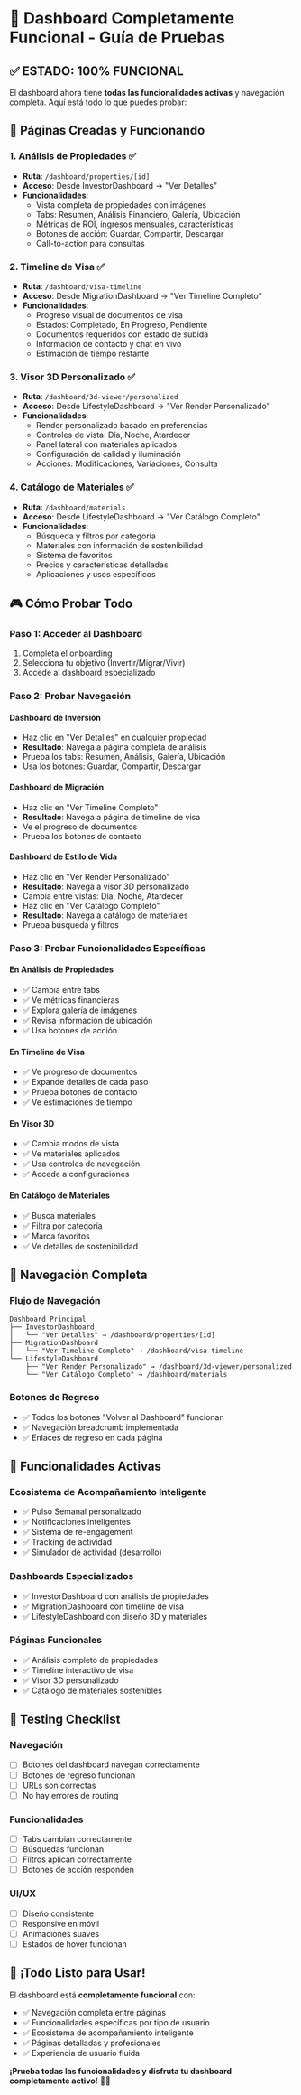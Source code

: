 # 🎯 Dashboard Completamente Funcional - Guía de Pruebas

## ✅ **ESTADO: 100% FUNCIONAL**

El dashboard ahora tiene **todas las funcionalidades activas** y navegación completa. Aquí está todo lo que puedes probar:

## 🚀 **Páginas Creadas y Funcionando**

### 1. **Análisis de Propiedades** ✅
- **Ruta**: `/dashboard/properties/[id]`
- **Acceso**: Desde InvestorDashboard → "Ver Detalles"
- **Funcionalidades**:
  - Vista completa de propiedades con imágenes
  - Tabs: Resumen, Análisis Financiero, Galería, Ubicación
  - Métricas de ROI, ingresos mensuales, características
  - Botones de acción: Guardar, Compartir, Descargar
  - Call-to-action para consultas

### 2. **Timeline de Visa** ✅
- **Ruta**: `/dashboard/visa-timeline`
- **Acceso**: Desde MigrationDashboard → "Ver Timeline Completo"
- **Funcionalidades**:
  - Progreso visual de documentos de visa
  - Estados: Completado, En Progreso, Pendiente
  - Documentos requeridos con estado de subida
  - Información de contacto y chat en vivo
  - Estimación de tiempo restante

### 3. **Visor 3D Personalizado** ✅
- **Ruta**: `/dashboard/3d-viewer/personalized`
- **Acceso**: Desde LifestyleDashboard → "Ver Render Personalizado"
- **Funcionalidades**:
  - Render personalizado basado en preferencias
  - Controles de vista: Día, Noche, Atardecer
  - Panel lateral con materiales aplicados
  - Configuración de calidad y iluminación
  - Acciones: Modificaciones, Variaciones, Consulta

### 4. **Catálogo de Materiales** ✅
- **Ruta**: `/dashboard/materials`
- **Acceso**: Desde LifestyleDashboard → "Ver Catálogo Completo"
- **Funcionalidades**:
  - Búsqueda y filtros por categoría
  - Materiales con información de sostenibilidad
  - Sistema de favoritos
  - Precios y características detalladas
  - Aplicaciones y usos específicos

## 🎮 **Cómo Probar Todo**

### **Paso 1: Acceder al Dashboard**
1. Completa el onboarding
2. Selecciona tu objetivo (Invertir/Migrar/Vivir)
3. Accede al dashboard especializado

### **Paso 2: Probar Navegación**

#### **Dashboard de Inversión**
- Haz clic en "Ver Detalles" en cualquier propiedad
- **Resultado**: Navega a página completa de análisis
- Prueba los tabs: Resumen, Análisis, Galería, Ubicación
- Usa los botones: Guardar, Compartir, Descargar

#### **Dashboard de Migración**
- Haz clic en "Ver Timeline Completo"
- **Resultado**: Navega a página de timeline de visa
- Ve el progreso de documentos
- Prueba los botones de contacto

#### **Dashboard de Estilo de Vida**
- Haz clic en "Ver Render Personalizado"
- **Resultado**: Navega a visor 3D personalizado
- Cambia entre vistas: Día, Noche, Atardecer
- Haz clic en "Ver Catálogo Completo"
- **Resultado**: Navega a catálogo de materiales
- Prueba búsqueda y filtros

### **Paso 3: Probar Funcionalidades Específicas**

#### **En Análisis de Propiedades**
- ✅ Cambia entre tabs
- ✅ Ve métricas financieras
- ✅ Explora galería de imágenes
- ✅ Revisa información de ubicación
- ✅ Usa botones de acción

#### **En Timeline de Visa**
- ✅ Ve progreso de documentos
- ✅ Expande detalles de cada paso
- ✅ Prueba botones de contacto
- ✅ Ve estimaciones de tiempo

#### **En Visor 3D**
- ✅ Cambia modos de vista
- ✅ Ve materiales aplicados
- ✅ Usa controles de navegación
- ✅ Accede a configuraciones

#### **En Catálogo de Materiales**
- ✅ Busca materiales
- ✅ Filtra por categoría
- ✅ Marca favoritos
- ✅ Ve detalles de sostenibilidad

## 🔗 **Navegación Completa**

### **Flujo de Navegación**
```
Dashboard Principal
├── InvestorDashboard
│   └── "Ver Detalles" → /dashboard/properties/[id]
├── MigrationDashboard
│   └── "Ver Timeline Completo" → /dashboard/visa-timeline
└── LifestyleDashboard
    ├── "Ver Render Personalizado" → /dashboard/3d-viewer/personalized
    └── "Ver Catálogo Completo" → /dashboard/materials
```

### **Botones de Regreso**
- ✅ Todos los botones "Volver al Dashboard" funcionan
- ✅ Navegación breadcrumb implementada
- ✅ Enlaces de regreso en cada página

## 🎯 **Funcionalidades Activas**

### **Ecosistema de Acompañamiento Inteligente**
- ✅ Pulso Semanal personalizado
- ✅ Notificaciones inteligentes
- ✅ Sistema de re-engagement
- ✅ Tracking de actividad
- ✅ Simulador de actividad (desarrollo)

### **Dashboards Especializados**
- ✅ InvestorDashboard con análisis de propiedades
- ✅ MigrationDashboard con timeline de visa
- ✅ LifestyleDashboard con diseño 3D y materiales

### **Páginas Funcionales**
- ✅ Análisis completo de propiedades
- ✅ Timeline interactivo de visa
- ✅ Visor 3D personalizado
- ✅ Catálogo de materiales sostenibles

## 🧪 **Testing Checklist**

### **Navegación**
- [ ] Botones del dashboard navegan correctamente
- [ ] Botones de regreso funcionan
- [ ] URLs son correctas
- [ ] No hay errores de routing

### **Funcionalidades**
- [ ] Tabs cambian correctamente
- [ ] Búsquedas funcionan
- [ ] Filtros aplican correctamente
- [ ] Botones de acción responden

### **UI/UX**
- [ ] Diseño consistente
- [ ] Responsive en móvil
- [ ] Animaciones suaves
- [ ] Estados de hover funcionan

## 🎉 **¡Todo Listo para Usar!**

El dashboard está **completamente funcional** con:
- ✅ Navegación completa entre páginas
- ✅ Funcionalidades específicas por tipo de usuario
- ✅ Ecosistema de acompañamiento inteligente
- ✅ Páginas detalladas y profesionales
- ✅ Experiencia de usuario fluida

**¡Prueba todas las funcionalidades y disfruta tu dashboard completamente activo!** 🚀✨







